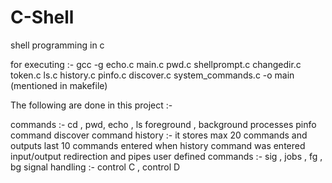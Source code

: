 # C-Shell
shell programming in c

for executing :- gcc -g echo.c main.c pwd.c shellprompt.c changedir.c token.c ls.c history.c   pinfo.c discover.c system_commands.c -o main (mentioned in makefile)

The following are done in this project :- 

commands :- cd , pwd, echo , ls 
foreground , background processes
pinfo command
discover command
history  :- it stores max 20 commands and outputs last 10 commands entered when history command was entered
input/output redirection and pipes 
user defined commands :- sig , jobs , fg , bg
signal handling :- control C , control D


